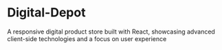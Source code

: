 # Digital-Depot
A responsive digital product store built with React, showcasing advanced client-side technologies and a focus on user experience
